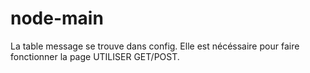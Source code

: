 # node-main
 
La table message se trouve dans config. Elle est nécéssaire pour faire fonctionner la page UTILISER GET/POST.
